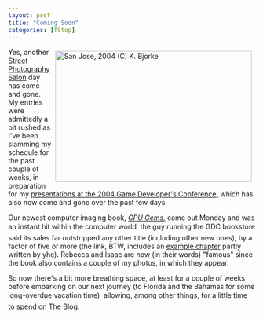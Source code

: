 ```yaml
---
layout: post
title: "Coming Soon"
categories: [fStop]
---
```

<a href="/photo/journal/coming_soon.html"><img src="http://www.botzilla.com/bpix/coming_soon.jpg" width=400 height=267 hspace=8 vspace=6 border=0 align="right" title="San Jose, 2004 (C) K. Bjorke"></a>Yes, another <a href="/photo/salon/gindex.html">Street Photography Salon</a> day has come and gone. My entries were admittedly a bit rushed as I've been slamming my schedule for the past couple of weeks, in preparation for my <a href="http://developer.nvidia.com/object/gdc_2004_presentations.html" target="linkframe">presentations at the 2004 Game Developer's Conference,</a> which has also now come and gone over the past few days.

Our newest computer imaging book, <a href="http://developer.nvidia.com/object/gpu_gems_home.html" target="linkframe"><i>GPU Gems,</i></a> came out Monday and was an instant hit within the computer world &#151; the guy running the GDC bookstore said its sales far outstripped any other title (including other new ones), by a factor of five or more (the link, BTW, includes an <a href="http://developer.nvidia.com/docs/IO/11801/Chapter_3.pdf" target="linkframe">example chapter</a> partly written by yhc). Rebecca and Isaac are now (in their words) "famous" since the book also contains a couple of my photos, in which they appear.

So now there's a bit more breathing space, at least for a couple of weeks before embarking on our next journey (to Florida and the Bahamas for some long-overdue vacation time) &#151; allowing, among other things, for a little time to spend on The Blog.

<!--more-->

